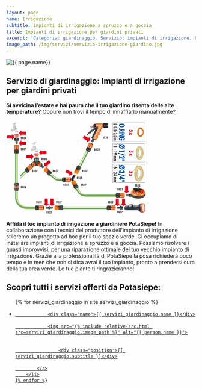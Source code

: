 ```yaml
---
layout: page
name: Irrigazione
subtitle: impianti di irrigazione a spruzzo e a goccia
title: Impianti di irrigazione per giardini privati
excerpt: 'Categoria: giardinaggio. Servizio: impianti di irrigazione. Elaboriamo progetti su misura in collaborazione diretta con i tecnici del produttore del sistema di irrigazione'
image_path: /img/servizi/servizio-irrigazione-giardino.jpg
---
```

<img src="{{ page.image_path }}" alt="{{ page.name}}" title="{{ page.name }}"/>

## Servizio di giardinaggio: Impianti di irrigazione per giardini privati

**Si avvicina l’estate e hai paura che il tuo giardino risenta delle alte temperature?** Oppure non trovi il tempo di innaffiarlo manualmente?

![progettazione-di-impianti-di-irrigazione](/img/impianto-irrigazione.jpg  "progettazione e realizzazione di vari tipi di impianti per l'irrigazione del giardino")

**Affida il tuo impianto di irrigazione a giardiniere PotaSiepe!** In collaborazione con i tecnici del produttore dell'impianto di irrigazione stileremo un progetto ad hoc per il tuo spazio verde. Ci occupiamo di installare impianti di irrigazione a spruzzo e a goccia. Possiamo risolvere i guasti improvvisi, per una riparazione ottimale del tuo vecchio impianto di irrigazione. Grazie alla professionalità di PotaSiepe la posa richiederà poco tempo e in men che non si dica avrai il tuo impianto, pronto a prendersi cura della tua area verde. Le tue piante ti ringrazieranno!

## Scopri tutti i servizi offerti da Potasiepe:

<div class="list-collection">
<ul>
	{% for servizi_giardinaggio in site.servizi_giardinaggio %}
		<li>
			<a href="{{ site.baseurl }}{{ servizi_giardinaggio.url }}">

				<div class="name">{{ servizi_giardinaggio.name }}</div>

				<img src="{% include relative-src.html src=servizi_giardinaggio.image_path %}" alt="{{ person.name }}">


					<div class="position">{{ servizi_giardinaggio.subtitle }}</div>

			</a>
		</li>
	{% endfor %}

</ul>
</div>
